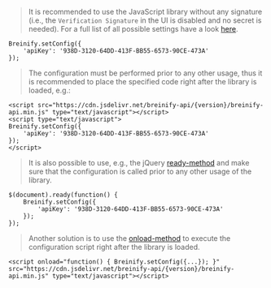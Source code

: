 <blockquote class="lang-specific javascript--browser">
<p>It is recommended to use the JavaScript library without any signature (i.e., 
the <code class="prettyprint">Verification Signature</code> in the UI is disabled and no secret is needed).
For a full list of all possible settings have a look 
<a href="https://github.com/Breinify/brein-api-library-javascript-browser/blob/master/documentation/api.md#general-attributes" target="_blank">here</a>.</p>
</blockquote>

>
```javascript--browser
Breinify.setConfig({ 
    'apiKey': '938D-3120-64DD-413F-BB55-6573-90CE-473A' 
});
```

<blockquote class="lang-specific javascript--browser">
<p>The configuration must be performed prior to any other usage, thus it is recommended to place the specified code
right after the library is loaded, e.g.:</p>
</blockquote>

>
```javascript--browser
<script src="https://cdn.jsdelivr.net/breinify-api/{version}/breinify-api.min.js" type="text/javascript"></script>
<script type="text/javascript">
Breinify.setConfig({ 
    'apiKey': '938D-3120-64DD-413F-BB55-6573-90CE-473A' 
});
</script>
```

<blockquote class="lang-specific javascript--browser">
<p>It is also possible to use, e.g., the jQuery <a href="https://api.jquery.com/ready/" target="_blank">ready-method</a>
and make sure that the configuration is called prior to any other usage of the library.</p>
</blockquote>

>
```javascript--browser
$(document).ready(function() {
    Breinify.setConfig({ 
        'apiKey': '938D-3120-64DD-413F-BB55-6573-90CE-473A' 
    });
});
```

<blockquote class="lang-specific javascript--browser">
<p>Another solution is to use the <a href="https://www.w3schools.com/tags/ev_onload.asp" target="_blank">onload-method</a>
to execute the configuration script right after the library is loaded.</p>
</blockquote>

>
```javascript--browser
<script onload="function() { Breinify.setConfig({...}); }" src="https://cdn.jsdelivr.net/breinify-api/{version}/breinify-api.min.js" type="text/javascript"></script>
```